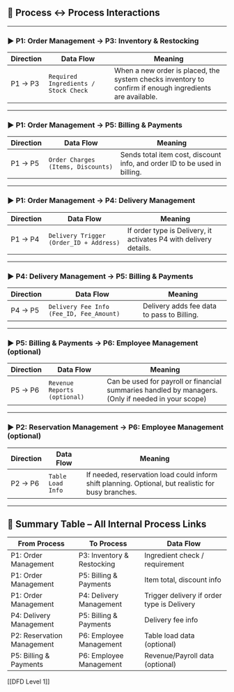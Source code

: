 ## 🔁 **Process ↔ Process Interactions**

---

### ▶️ **P1: Order Management → P3: Inventory & Restocking**

|Direction|Data Flow|Meaning|
|---|---|---|
|P1 → P3|`Required Ingredients / Stock Check`|When a new order is placed, the system checks inventory to confirm if enough ingredients are available.|

---

### ▶️ **P1: Order Management → P5: Billing & Payments**

|Direction|Data Flow|Meaning|
|---|---|---|
|P1 → P5|`Order Charges (Items, Discounts)`|Sends total item cost, discount info, and order ID to be used in billing.|

---

### ▶️ **P1: Order Management → P4: Delivery Management**

|Direction|Data Flow|Meaning|
|---|---|---|
|P1 → P4|`Delivery Trigger (Order_ID + Address)`|If order type is Delivery, it activates P4 with delivery details.|

---

### ▶️ **P4: Delivery Management → P5: Billing & Payments**

|Direction|Data Flow|Meaning|
|---|---|---|
|P4 → P5|`Delivery Fee Info (Fee_ID, Fee_Amount)`|Delivery adds fee data to pass to Billing.|

---

### ▶️ **P5: Billing & Payments → P6: Employee Management (optional)**

|Direction|Data Flow|Meaning|
|---|---|---|
|P5 → P6|`Revenue Reports (optional)`|Can be used for payroll or financial summaries handled by managers. (Only if needed in your scope)|

---

### ▶️ **P2: Reservation Management → P6: Employee Management (optional)**

|Direction|Data Flow|Meaning|
|---|---|---|
|P2 → P6|`Table Load Info`|If needed, reservation load could inform shift planning. Optional, but realistic for busy branches.|

---

## 🧩 Summary Table – All Internal Process Links

| From Process               | To Process                 | Data Flow                                  |
| -------------------------- | -------------------------- | ------------------------------------------ |
| P1: Order Management       | P3: Inventory & Restocking | Ingredient check / requirement             |
| P1: Order Management       | P5: Billing & Payments     | Item total, discount info                  |
| P1: Order Management       | P4: Delivery Management    | Trigger delivery if order type is Delivery |
| P4: Delivery Management    | P5: Billing & Payments     | Delivery fee info                          |
| P2: Reservation Management | P6: Employee Management    | Table load data (optional)                 |
| P5: Billing & Payments     | P6: Employee Management    | Revenue/Payroll data (optional)            |
[[DFD Level 1]]